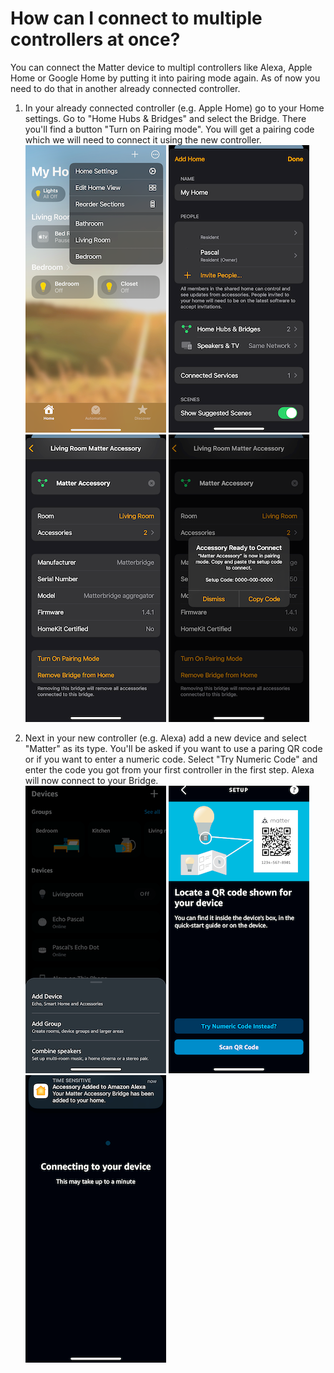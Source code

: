 # How can I connect to multiple controllers at once?

You can connect the Matter device to multipl controllers like Alexa, Apple Home or Google Home by putting it into
pairing mode again. As of now you need to do that in another already connected controller.

1. In your already connected controller (e.g. Apple Home) go to your Home settings. Go to "Home Hubs & Bridges" and
   select the Bridge. There you'll find a button "Turn on Pairing mode". You will get a pairing code which we will need
   to connect it using the new controller.<br />
   ![Home Settings<br />](../../assets/faq/multiple-fabrics/apple_home-settings.png)
   ![Home Hubs & Bridges<br />](../../assets/faq/multiple-fabrics/apple_home-hub-bridges.png)
   ![Turn On Pairing Mode<br />](../../assets/faq/multiple-fabrics/apple_turn-on-pairing-mode.png)
   ![Ready to Connect<br />](../../assets/faq/multiple-fabrics/apple_ready-to-connect.png)

2. Next in your new controller (e.g. Alexa) add a new device and select "Matter" as its type. You'll be asked if you
   want to use a paring QR code or if you want to enter a numeric code. Select "Try Numeric Code" and enter the code you
   got from your first controller in the first step. Alexa will now connect to your Bridge.<br />
   ![Add a device<br />](../../assets/faq/multiple-fabrics/alexa_add-device.png)
   ![Try numeric Code<br />](../../assets/faq/multiple-fabrics/alexa_try-numeric-code.png)
   ![Connecting<br />](../../assets/faq/multiple-fabrics/alexa_connecting.png)

